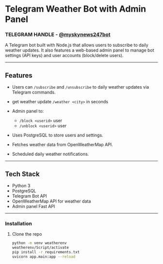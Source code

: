 # Telegram Weather Bot with Admin Panel
### TELEGRAM HANDLE - [@myskynews247bot](https://t.me/myskynews247bot)
A Telegram bot built with Node.js that allows users to subscribe to daily weather updates. It also features a web-based admin panel to manage bot settings (API keys) and user accounts (block/delete users).

---

## Features

- Users can `/subscribe` and `/unsubscribe`  to daily weather updates via Telegram commands.
- get weather update `/weather <city>` in seconds
- Admin panel to:
  - `/block <userid>` user
  - `/unblock <userid>` user
  
- Uses PostgreSQL to store users and settings.
- Fetches weather data from OpenWeatherMap API.
- Scheduled daily weather notifications.

---

## Tech Stack

- Python 3
- PostgreSQL
- Telegram Bot API 
- OpenWeatherMap API for weather data
- Admin panel Fast API 

---


### Installation

1. Clone the repo

   ```bash
   python -m venv weatherenv
   weatherenv/Script/activate
   pip install -r requirements.txt
   uvicorn app.main:app --reload
